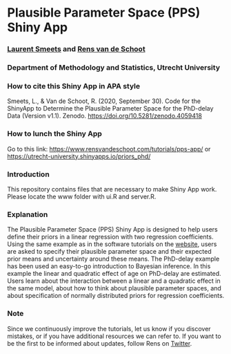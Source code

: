 # Plausible Parameter Space (PPS) Shiny App

### [Laurent Smeets](https://laurentsmeets.com/) and [Rens van de Schoot](https://www.rensvandeschoot.com/)

### Department of Methodology and Statistics, Utrecht University

### How to cite this Shiny App in APA style 
Smeets, L., & Van de Schoot, R. (2020, September 30). Code for the ShinyApp to Determine the Plausible Parameter Space for the PhD-delay Data (Version v1.1). Zenodo. https://doi.org/10.5281/zenodo.4059418

### How to lunch the Shiny App
Go to this link: https://www.rensvandeschoot.com/tutorials/pps-app/ or https://utrecht-university.shinyapps.io/priors_phd/

### Introduction
This repository contains files that are necessary to make Shiny App work. Please locate the www folder with ui.R and server.R.

### Explanation
The Plausible Parameter Space (PPS) Shiny App is designed to help users define their priors in a linear regression with two regression coefficients. Using the same example as in the software tutorials on the [website](https://www.rensvandeschoot.com/tutorials/), users are asked to specify their plausible parameter space and their expected prior means and uncertainty around these means. The PhD-delay example has been used an easy-to-go introduction to Bayesian inference. In this example the linear and quadratic effect of age on PhD-delay are estimated. Users learn about the interaction between a linear and a quadratic effect in the same model, about how to think about plausible parameter spaces, and about specification of normally distributed priors for regression coefficients.

### Note
Since we continuously improve the tutorials, let us know if you discover mistakes, or if you have additional resources we can refer to. If you want to be the first to be informed about updates, follow Rens on [Twitter](https://twitter.com/RensvdSchoot).
